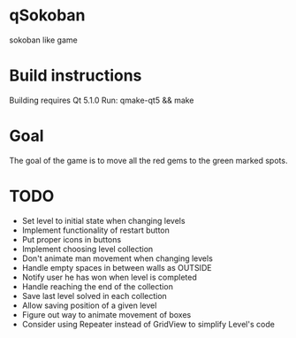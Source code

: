 qSokoban
========
sokoban like game

Build instructions
==================
Building requires Qt 5.1.0
Run:
qmake-qt5 && make

Goal
====
The goal of the game is to move all the red gems to the green marked spots.

TODO
====
 * Set level to initial state when changing levels
 * Implement functionality of restart button
 * Put proper icons in buttons
 * Implement choosing level collection
 * Don't animate man movement when changing levels
 * Handle empty spaces in between walls as OUTSIDE
 * Notify user he has won when level is completed
 * Handle reaching the end of the collection
 * Save last level solved in each collection
 * Allow saving position of a given level
 * Figure out way to animate movement of boxes
 * Consider using Repeater instead of GridView to simplify Level's code
